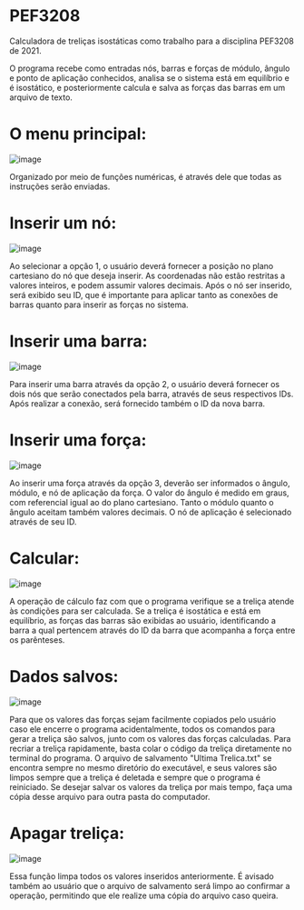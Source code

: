 # PEF3208
Calculadora de treliças isostáticas como trabalho para a disciplina PEF3208 de 2021.

O programa recebe como entradas nós, barras e forças de módulo, ângulo e ponto de aplicação conhecidos, analisa se o sistema está em equilíbrio e é isostático, e posteriormente calcula e salva as forças das barras em um arquivo de texto.

# O menu principal:
![image](https://user-images.githubusercontent.com/87289234/125497607-fcec2192-df79-4c69-9a85-3f8efbddd193.png)

Organizado por meio de funções numéricas, é através dele que todas as instruções serão enviadas.

# Inserir um nó:
![image](https://user-images.githubusercontent.com/87289234/125498045-9f981379-8bfc-4e81-b70b-5bbbd86dc409.png)

Ao selecionar a opção 1, o usuário deverá fornecer a posição no plano cartesiano do nó que deseja inserir. As coordenadas não estão restritas a valores inteiros, e podem assumir valores decimais. Após o nó ser inserido, será exibido seu ID, que é importante para aplicar tanto as conexões de barras quanto para inserir as forças no sistema.

# Inserir uma barra:
![image](https://user-images.githubusercontent.com/87289234/125498637-20538c48-7262-4e01-8f4c-374767aa3523.png)

Para inserir uma barra através da opção 2, o usuário deverá fornecer os dois nós que serão conectados pela barra, através de seus respectivos IDs. Após realizar a conexão, será fornecido também o ID da nova barra.

# Inserir uma força:
![image](https://user-images.githubusercontent.com/87289234/125499022-e74c9298-88df-458d-88c2-eebef55cf0b5.png)

Ao inserir uma força através da opção 3, deverão ser informados o ângulo, módulo, e nó de aplicação da força. O valor do ângulo é medido em graus, com referencial igual ao do plano cartesiano. Tanto o módulo quanto o ângulo aceitam também valores decimais. O nó de aplicação é selecionado através de seu ID.

# Calcular:
![image](https://user-images.githubusercontent.com/87289234/125500222-6c2a270f-4912-4bb4-9bc8-4a5d6872bddf.png)

A operação de cálculo faz com que o programa verifique se a treliça atende às condições para ser calculada. Se a treliça é isostática e está em equilíbrio, as forças das barras são exibidas ao usuário, identificando a barra a qual pertencem através do ID da barra que acompanha a força entre os parênteses.

# Dados salvos:
![image](https://user-images.githubusercontent.com/87289234/125500853-39c31b96-4617-43ef-8c75-ccb7ec102c75.png)

Para que os valores das forças sejam facilmente copiados pelo usuário caso ele encerre o programa acidentalmente, todos os comandos para gerar a treliça são salvos, junto com os valores das forças calculadas. Para recriar a treliça rapidamente, basta colar o código da treliça diretamente no terminal do programa. O arquivo de salvamento "Ultima Trelica.txt" se encontra sempre no mesmo diretório do executável, e seus valores são limpos sempre que a treliça é deletada e sempre que o programa é reiniciado. Se desejar salvar os valores da treliça por mais tempo, faça uma cópia desse arquivo para outra pasta do computador.

# Apagar treliça:
![image](https://user-images.githubusercontent.com/87289234/125501607-a20f6b97-3a77-477a-a2ff-f7ec1216ee36.png)

Essa função limpa todos os valores inseridos anteriormente. É avisado também ao usuário que o arquivo de salvamento será limpo ao confirmar a operação, permitindo que ele realize uma cópia do arquivo caso queira.



